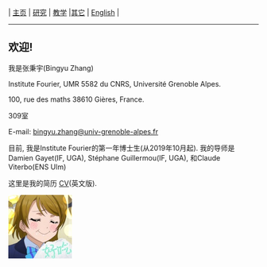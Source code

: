 | [主页](index-ch.md)  | [研究](research-ch.md)    | [教学](teaching-ch.md)     |[其它](others-ch.md)    | [English](index.md) |

* * *
## 欢迎!

我是张秉宇(Bingyu Zhang)

Institute Fourier, UMR 5582 du CNRS, Université Grenoble Alpes. 

100, rue des maths 38610 Gières, France.  

309室

E-mail: bingyu.zhang@univ-grenoble-alpes.fr

目前, 我是Institute Fourier的第一年博士生(从2019年10月起). 我的导师是Damien Gayet(IF, UGA), Stéphane Guillermou(IF, UGA), 和Claude Viterbo(ENS Ulm)

这里是我的简历 [CV](CV.pdf)(英文版).

![title](title.jpg)





